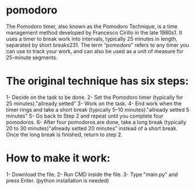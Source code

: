 # pomodoro

The Pomodoro timer, also known as the Pomodoro Technique, is a time management method developed by Francesco Cirillo in the late 1980s1. It uses a timer to break work into intervals, typically 25 minutes in length, separated by short breaks231. The term “pomodoro” refers to any timer you can use to track your work, and can also be used as a unit of measure for 25-minute segments.

# The original technique has six steps:

1- Decide on the task to be done.
2- Set the Pomodoro timer (typically for 25 minutes)."allready setted"
3- Work on the task.
4- End work when the timer rings and take a short break (typically 5–10 minutes)."allready setted 5 minutes"
5- Go back to Step 2 and repeat until you complete four pomodoros.
6- After four pomodoros are done, take a long break (typically 20 to 30 minutes)"allready setted 20 minutes" instead of a short break. Once the long break is finished, return to step 2.

# How to make it work:
1- Download the file.
2- Run CMD inside the file.
3- Type "main.py" and press Enter. (python installation is needed)
